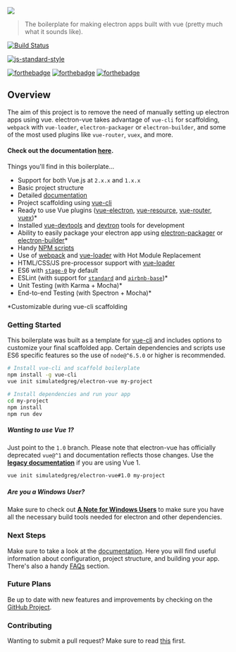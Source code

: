 [![](../images/logo.png)](https://simulatedgreg.gitbooks.io/electron-vue/content/index.html)

> The boilerplate for making electron apps built with vue \(pretty much what it sounds like\).

[![Build Status](https://semaphoreci.com/api/v1/simulatedgreg/electron-vue/branches/master/badge.svg)](https://semaphoreci.com/simulatedgreg/electron-vue)

[![js-standard-style](https://cdn.rawgit.com/feross/standard/master/badge.svg)](https://github.com/feross/standard)

[![forthebadge](http://forthebadge.com/images/badges/built-with-love.svg)](http://forthebadge.com) [![forthebadge](http://forthebadge.com/images/badges/uses-js.svg)](http://forthebadge.com) [![forthebadge](http://forthebadge.com/images/badges/makes-people-smile.svg)](http://forthebadge.com)

## Overview

The aim of this project is to remove the need of manually setting up electron apps using vue. electron-vue takes advantage of `vue-cli` for scaffolding, `webpack` with `vue-loader`, `electron-packager` or `electron-builder`, and some of the most used plugins like `vue-router`, `vuex`, and more.

#### Check out the documentation [here](https://simulatedgreg.gitbooks.io/electron-vue/content/index.html).

Things you'll find in this boilerplate...

* Support for both Vue.js at `2.x.x` and `1.x.x`
* Basic project structure
* Detailed [documentation](https://simulatedgreg.gitbooks.io/electron-vue/content/)
* Project scaffolding using [vue-cli](https://github.com/vuejs/vue-cli)
* Ready to use Vue plugins \([vue-electron](https://github.com/SimulatedGREG/vue-electron),  [vue-resource](https://github.com/vuejs/vue-resource), [vue-router](https://github.com/vuejs/vue-router), [vuex](https://github.com/vuejs/vuex)\)\*
* Installed [vue-devtools](https://github.com/vuejs/vue-devtools) and [devtron](https://github.com/electron/devtron) tools for development
* Ability to easily package your electron app using [electron-packager](https://github.com/electron-userland/electron-packager) or [electron-builder](https://github.com/electron-userland/electron-builder)*
* Handy [NPM scripts](npm_scripts.md)
* Use of [webpack](https://github.com/webpack/webpack) and [vue-loader](https://github.com/vuejs/vue-loader) with Hot Module Replacement
* HTML/CSS/JS pre-processor support with [vue-loader](https://github.com/vuejs/vue-loader/)
* ES6 with [`stage-0`](https://babeljs.io/docs/plugins/preset-stage-0/) by default
* ESLint \(with support for [`standard`](https://github.com/feross/standard) and [`airbnb-base`](https://github.com/airbnb/javascript)\)\*
* Unit Testing \(with Karma + Mocha\)\*
* End-to-end Testing \(with Spectron + Mocha\)\*

\*Customizable during vue-cli scaffolding

### Getting Started

This boilerplate was built as a template for [vue-cli](https://github.com/vuejs/vue-cli) and includes options to customize your final scaffolded app. Certain dependencies and scripts use ES6 specific features so the use of `node@^6.5.0` or higher is recommended.

```bash
# Install vue-cli and scaffold boilerplate
npm install -g vue-cli
vue init simulatedgreg/electron-vue my-project

# Install dependencies and run your app
cd my-project
npm install
npm run dev
```

##### Wanting to use Vue 1?

Just point to the `1.0` branch. Please note that electron-vue has officially deprecated `vue@^1` and documentation reflects those changes. Use the [**legacy documentation**](https://github.com/SimulatedGREG/electron-vue/tree/1.0/docs) if you are using Vue 1.

```bash
vue init simulatedgreg/electron-vue#1.0 my-project
```

##### Are you a Windows User?

Make sure to check out [**A Note for Windows Users**](https://simulatedgreg.gitbooks.io/electron-vue/content/en/getting_started.html#a-note-for-windows-users) to make sure you have all the necessary build tools needed for electron and other dependencies.

### Next Steps

Make sure to take a look at the [documentation](https://simulatedgreg.gitbooks.io/electron-vue/content/). Here you will find useful information about configuration, project structure, and building your app. There's also a handy [FAQs](https://simulatedgreg.gitbooks.io/electron-vue/content/docs/faqs.html) section.

### Future Plans

Be up to date with new features and improvements by checking on the [GitHub Project](https://github.com/SimulatedGREG/electron-vue/projects/2).

### Contributing

Wanting to submit a pull request? Make sure to read [this](docs/en/docs/contributing.md) first.


